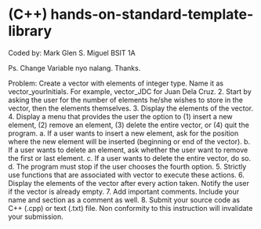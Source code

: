 # (C++) hands-on-standard-template-library

Coded by: Mark Glen S. Miguel
BSIT 1A

Ps. Change Variable nyo nalang. Thanks.

Problem:
Create a vector with elements of integer type. Name it as vector_yourInitials. For
example, vector_JDC for Juan Dela Cruz.
2. Start by asking the user for the number of elements he/she wishes to store in the
vector, then the elements themselves.
3. Display the elements of the vector.
4. Display a menu that provides the user the option to (1) insert a new element, (2)
remove an element, (3) delete the entire vector, or (4) quit the program.
a. If a user wants to insert a new element, ask for the position where the new
element will be inserted (beginning or end of the vector).
b. If a user wants to delete an element, ask whether the user want to remove the
first or last element.
c. If a user wants to delete the entire vector, do so.
d. The program must stop if the user chooses the fourth option.
5. Strictly use functions that are associated with vector to execute these actions.
6. Display the elements of the vector after every action taken. Notify the user if the
vector is already empty.
7. Add important comments. Include your name and section as a comment as well.
8. Submit your source code as C++ (.cpp) or text (.txt) file. Non conformity to this
instruction will invalidate your submission.
